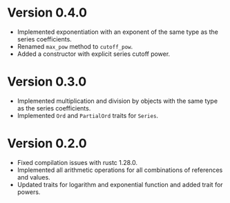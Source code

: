 # Version 0.4.0

- Implemented exponentiation with an exponent of the same type as the
  series coefficients.
- Renamed `max_pow` method to `cutoff_pow`.
- Added a constructor with explicit series cutoff power.

# Version 0.3.0

- Implemented multiplication and division by objects with the same type
  as the series coefficients.
- Implemented `Ord` and `PartialOrd` traits for `Series`.

# Version 0.2.0

- Fixed compilation issues with rustc 1.28.0.
- Implemented all arithmetic operations for all combinations of
  references and values.
- Updated traits for logarithm and exponential function and added trait
  for powers.
